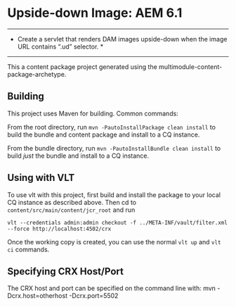 Upside-down Image: AEM 6.1
========

****************************************************************************************************
* Create a servlet that renders DAM images upside-down when the image URL contains “.ud” selector. *
****************************************************************************************************

This a content package project generated using the multimodule-content-package-archetype.

Building
--------

This project uses Maven for building. Common commands:

From the root directory, run ``mvn -PautoInstallPackage clean install`` to build the bundle and content package and install to a CQ instance.

From the bundle directory, run ``mvn -PautoInstallBundle clean install`` to build *just* the bundle and install to a CQ instance.

Using with VLT
--------------

To use vlt with this project, first build and install the package to your local CQ instance as described above. Then cd to `content/src/main/content/jcr_root` and run

    vlt --credentials admin:admin checkout -f ../META-INF/vault/filter.xml --force http://localhost:4502/crx

Once the working copy is created, you can use the normal ``vlt up`` and ``vlt ci`` commands.

Specifying CRX Host/Port
------------------------

The CRX host and port can be specified on the command line with:
mvn -Dcrx.host=otherhost -Dcrx.port=5502 <goals>


